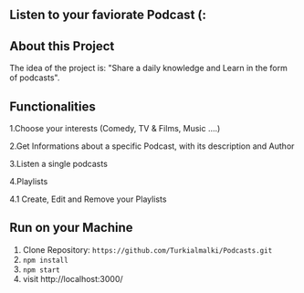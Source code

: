 ## Listen to your faviorate Podcast (:
   


## About this Project

The idea of the project is:
"Share a daily knowledge and Learn in the form of podcasts".


## Functionalities 

1.Choose your interests (Comedy, TV & Films, Music ....)

2.Get Informations about a specific Podcast, with its description and Author

3.Listen a single podcasts 

4.Playlists

4.1 Create, Edit and Remove your Playlists


## Run on your Machine

1. Clone Repository: `https://github.com/Turkialmalki/Podcasts.git`
2. `npm install`
3. `npm start`
4. visit http://localhost:3000/
